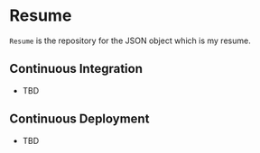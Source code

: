 # Resume
`Resume` is the repository for the JSON object which is my resume.

## Continuous Integration
- TBD

## Continuous Deployment
- TBD